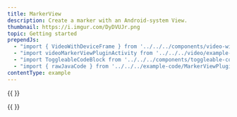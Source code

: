 ```yaml
---
title: MarkerView
description: Create a marker with an Android-system View.
thumbnail: https://i.imgur.com/DyDVUJr.png
topic: Getting started
prependJs:
  - "import { VideoWithDeviceFrame } from '../../../components/video-with-device-frame'"
  - "import videoMarkerViewPluginActivity from '../../../video/example-marker-view-plugin-activity.mp4'"
  - "import ToggleableCodeBlock from '../../../components/toggleable-code-block'"
  - "import { rawJavaCode } from '../../../example-code/MarkerViewPluginActivity.js'"
contentType: example
---
```


{{
  <VideoWithDeviceFrame
    videoFile={videoMarkerViewPluginActivity}
    rotation="vertical"
    device="pixel-2"
  />
}}

<!-- Any notes about this example would go here.  -->

{{
  <ToggleableCodeBlock
    java={rawJavaCode}
  />
}}
